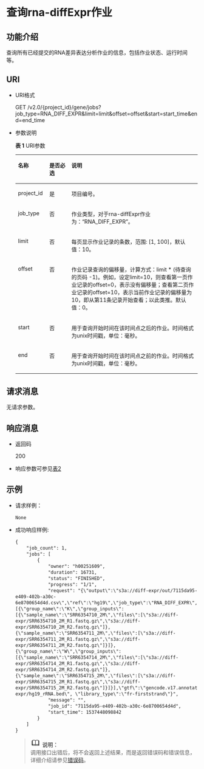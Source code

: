 # 查询rna-diffExpr作业<a name="dli_02_0150"></a>

## 功能介绍<a name="section6968756197"></a>

查询所有已经提交的RNA差异表达分析作业的信息，包括作业状态、运行时间等。

## URI<a name="section169693561590"></a>

-   URI格式

    GET /v2.0/\{project\_id\}/gene/jobs?job\_type=RNA\_DIFF\_EXPR&limit=limit&offset=offset&start=start\_time&end=end\_time

-   参数说明

    **表 1**  URI参数

    <a name="table129761556598"></a>
    <table><thead align="left"><tr id="row1826735713913"><th class="cellrowborder" valign="top" width="17.171717171717173%" id="mcps1.2.4.1.1"><p id="p226717571598"><a name="p226717571598"></a><a name="p226717571598"></a>名称</p>
    </th>
    <th class="cellrowborder" valign="top" width="12.121212121212121%" id="mcps1.2.4.1.2"><p id="p8267195712917"><a name="p8267195712917"></a><a name="p8267195712917"></a>是否必选</p>
    </th>
    <th class="cellrowborder" valign="top" width="70.70707070707071%" id="mcps1.2.4.1.3"><p id="p11267457995"><a name="p11267457995"></a><a name="p11267457995"></a>说明</p>
    </th>
    </tr>
    </thead>
    <tbody><tr id="row1026714572915"><td class="cellrowborder" valign="top" width="17.171717171717173%" headers="mcps1.2.4.1.1 "><p id="p17267757296"><a name="p17267757296"></a><a name="p17267757296"></a>project_id</p>
    </td>
    <td class="cellrowborder" valign="top" width="12.121212121212121%" headers="mcps1.2.4.1.2 "><p id="p14267557694"><a name="p14267557694"></a><a name="p14267557694"></a>是</p>
    </td>
    <td class="cellrowborder" valign="top" width="70.70707070707071%" headers="mcps1.2.4.1.3 "><p id="p82675571912"><a name="p82675571912"></a><a name="p82675571912"></a>项目编号。</p>
    </td>
    </tr>
    <tr id="row1226716573912"><td class="cellrowborder" valign="top" width="17.171717171717173%" headers="mcps1.2.4.1.1 "><p id="p690111461916"><a name="p690111461916"></a><a name="p690111461916"></a>job_type</p>
    </td>
    <td class="cellrowborder" valign="top" width="12.121212121212121%" headers="mcps1.2.4.1.2 "><p id="p9901746512"><a name="p9901746512"></a><a name="p9901746512"></a>否</p>
    </td>
    <td class="cellrowborder" valign="top" width="70.70707070707071%" headers="mcps1.2.4.1.3 "><p id="p14901346515"><a name="p14901346515"></a><a name="p14901346515"></a>作业类型，对于rna-diffExpr作业为：<span class="parmvalue" id="parmvalue1479322015820"><a name="parmvalue1479322015820"></a><a name="parmvalue1479322015820"></a>“RNA_DIFF_EXPR”</span>。</p>
    </td>
    </tr>
    <tr id="row1426711571890"><td class="cellrowborder" valign="top" width="17.171717171717173%" headers="mcps1.2.4.1.1 "><p id="p1826713571397"><a name="p1826713571397"></a><a name="p1826713571397"></a>limit</p>
    </td>
    <td class="cellrowborder" valign="top" width="12.121212121212121%" headers="mcps1.2.4.1.2 "><p id="p1026795710912"><a name="p1026795710912"></a><a name="p1026795710912"></a>否</p>
    </td>
    <td class="cellrowborder" valign="top" width="70.70707070707071%" headers="mcps1.2.4.1.3 "><p id="p22671457796"><a name="p22671457796"></a><a name="p22671457796"></a>每页显示作业记录的条数，范围: [1, 100]，默认值：10。</p>
    </td>
    </tr>
    <tr id="row1826855715912"><td class="cellrowborder" valign="top" width="17.171717171717173%" headers="mcps1.2.4.1.1 "><p id="p8267357993"><a name="p8267357993"></a><a name="p8267357993"></a>offset</p>
    </td>
    <td class="cellrowborder" valign="top" width="12.121212121212121%" headers="mcps1.2.4.1.2 "><p id="p132678578917"><a name="p132678578917"></a><a name="p132678578917"></a>否</p>
    </td>
    <td class="cellrowborder" valign="top" width="70.70707070707071%" headers="mcps1.2.4.1.3 "><p id="p2268155713918"><a name="p2268155713918"></a><a name="p2268155713918"></a>作业记录查询的偏移量，计算方式：limit * (待查询的页码 -1)。例如，设定limit=10，则查看第一页作业记录的offset=0，表示没有偏移量；查看第二页作业记录的offset=10，表示当前作业记录的偏移量为10，即从第11条记录开始查看；以此类推。默认值：0。</p>
    </td>
    </tr>
    <tr id="row22682057196"><td class="cellrowborder" valign="top" width="17.171717171717173%" headers="mcps1.2.4.1.1 "><p id="p192681657995"><a name="p192681657995"></a><a name="p192681657995"></a>start</p>
    </td>
    <td class="cellrowborder" valign="top" width="12.121212121212121%" headers="mcps1.2.4.1.2 "><p id="p22680574914"><a name="p22680574914"></a><a name="p22680574914"></a>否</p>
    </td>
    <td class="cellrowborder" valign="top" width="70.70707070707071%" headers="mcps1.2.4.1.3 "><p id="p172681157494"><a name="p172681157494"></a><a name="p172681157494"></a>用于查询开始时间在该时间点之后的作业。时间格式为unix时间戳，单位：毫秒。</p>
    </td>
    </tr>
    <tr id="row210824618400"><td class="cellrowborder" valign="top" width="17.171717171717173%" headers="mcps1.2.4.1.1 "><p id="p132686579919"><a name="p132686579919"></a><a name="p132686579919"></a>end</p>
    </td>
    <td class="cellrowborder" valign="top" width="12.121212121212121%" headers="mcps1.2.4.1.2 "><p id="p112689571297"><a name="p112689571297"></a><a name="p112689571297"></a>否</p>
    </td>
    <td class="cellrowborder" valign="top" width="70.70707070707071%" headers="mcps1.2.4.1.3 "><p id="p1426817576910"><a name="p1426817576910"></a><a name="p1426817576910"></a>用于查询开始时间在该时间点之前的作业。时间格式为unix时间戳，单位：毫秒。</p>
    </td>
    </tr>
    </tbody>
    </table>


## 请求消息<a name="section3414034164017"></a>

无请求参数。

## 响应消息<a name="section2101574914"></a>

-   返回码

    200

-   响应参数可参见[表2](查询所有dna-germline作业.md#table192695719914)

## 示例<a name="section320217117419"></a>

-   请求样例：

    ```
    None
    ```


-   成功响应样例:

    ```
    {
        "job_count": 1,
        "jobs": [
            {
                "owner": "h00251609",
                "duration": 16731,
                "status": "FINISHED",
                "progress": "1/1",
                "request": "{\"output\":\"s3a://diff-expr/out/7115da95-e409-402b-a30c-6e8700654d4d.csv\",\"ref\":\"hg19\",\"job_type\":\"RNA_DIFF_EXPR\",\"inputs\":[{\"group_name\":\"K\",\"group_inputs\":[{\"sample_name\":\"SRR6354710_2M\",\"files\":[\"s3a://diff-expr/SRR6354710_2M_R1.fastq.gz\",\"s3a://diff-expr/SRR6354710_2M_R2.fastq.gz\"]},{\"sample_name\":\"SRR6354711_2M\",\"files\":[\"s3a://diff-expr/SRR6354711_2M_R1.fastq.gz\",\"s3a://diff-expr/SRR6354711_2M_R2.fastq.gz\"]}]},{\"group_name\":\"W\",\"group_inputs\":[{\"sample_name\":\"SRR6354714_2M\",\"files\":[\"s3a://diff-expr/SRR6354714_2M_R1.fastq.gz\",\"s3a://diff-expr/SRR6354714_2M_R2.fastq.gz\"]},{\"sample_name\":\"SRR6354715_2M\",\"files\":[\"s3a://diff-expr/SRR6354715_2M_R1.fastq.gz\",\"s3a://diff-expr/SRR6354715_2M_R2.fastq.gz\"]}]}],\"gtf\":\"gencode.v17.annotation.gtf\",\"bed\":\"s3a://diff-expr/hg19_rRNA.bed\", \"library_type\":\"fr-firststrand\"}",
                "message": "",
                "job_id": "7115da95-e409-402b-a30c-6e8700654d4d",
                "start_time": 1537448098842
            }
        ]
    }
    ```

    >![](public_sys-resources/icon-note.gif) **说明：**   
    >调用接口出错后，将不会返回上述结果，而是返回错误码和错误信息，详细介绍请参见[错误码](错误码.md)。  


